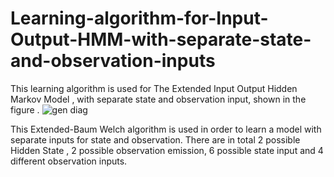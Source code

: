 # Learning-algorithm-for-Input-Output-HMM-with-separate-state-and-observation-inputs

This learning algorithm is used for The Extended Input Output Hidden Markov Model , with separate state and observation input, shown in the figure .
![gen diag](https://user-images.githubusercontent.com/102751465/215377526-b1030f84-2ef9-423f-9fb3-168150446eb8.jpg)

This Extended-Baum Welch algorithm is used in order to learn a model with separate inputs for state and observation. 
There are in total 2 possible Hidden State , 2 possible observation emission, 6 possible state input and 4 different observation inputs.
